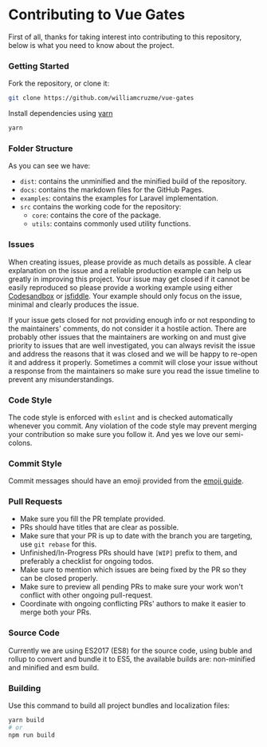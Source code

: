 # Contributing to Vue Gates

First of all, thanks for taking interest into contributing to this repository, below is what you need to know about the project.

### Getting Started

Fork the repository, or clone it:

```bash
git clone https://github.com/williamcruzme/vue-gates
```

Install dependencies using [yarn](https://yarnpkg.com)

```bash
yarn
```

### Folder Structure

As you can see we have:

- `dist`: contains the unminified and the minified build of the repository.
- `docs`: contains the markdown files for the GitHub Pages.
- `examples`: contains the examples for Laravel implementation.
- `src` contains the working code for the repository:
  - `core`: contains the core of the package.
  - `utils`: contains commonly used utility functions.

### Issues

When creating issues, please provide as much details as possible. A clear explanation on the issue and a reliable production example can help us greatly in improving this project. Your issue may get closed if it cannot be easily reproduced so please provide a working example using either [Codesandbox](https://codesandbox.io/) or [jsfiddle](https://jsfiddle.net/). Your example should only focus on the issue, minimal and clearly produces the issue.

If your issue gets closed for not providing enough info or not responding to the maintainers' comments, do not consider it a hostile action. There are probably other issues that the maintainers are working on and must give priority to issues that are well investigated, you can always revisit the issue and address the reasons that it was closed and we will be happy to re-open it and address it properly. Sometimes a commit will close your issue without a response from the maintainers so make sure you read the issue timeline to prevent any misunderstandings.

### Code Style

The code style is enforced with `eslint` and is checked automatically whenever you commit. Any violation of the code style may prevent merging your contribution so make sure you follow it. And yes we love our semi-colons.

### Commit Style

Commit messages should have an emoji provided from the [emoji guide](https://gitmoji.carloscuesta.me/).

### Pull Requests

- Make sure you fill the PR template provided.
- PRs should have titles that are clear as possible.
- Make sure that your PR is up to date with the branch you are targeting, use `git rebase` for this.
- Unfinished/In-Progress PRs should have `[WIP]` prefix to them, and preferably a checklist for ongoing todos.
- Make sure to mention which issues are being fixed by the PR so they can be closed properly.
- Make sure to preview all pending PRs to make sure your work won't conflict with other ongoing pull-request.
- Coordinate with ongoing conflicting PRs' authors to make it easier to merge both your PRs.

### Source Code

Currently we are using ES2017 (ES8) for the source code, using buble and rollup to convert and bundle it to ES5, the available builds are: non-minified and minified and esm build.

### Building

Use this command to build all project bundles and localization files:

```bash
yarn build
# or
npm run build
```
